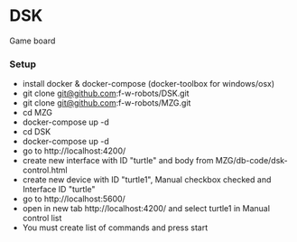 # DSK
Game board

### Setup
  - install docker & docker-compose (docker-toolbox for windows/osx)
  - git clone git@github.com:f-w-robots/DSK.git
  - git clone git@github.com:f-w-robots/MZG.git
  - cd MZG
  - docker-compose up -d
  - cd DSK
  - docker-compose up -d
  - go to http://localhost:4200/
  - create new interface with ID "turtle" and body from MZG/db-code/dsk-control.html
  - create new device with ID "turtle1", Manual checkbox checked and Interface ID "turtle"
  - go to http://localhost:5600/
  - open in new tab http://localhost:4200/ and select turtle1 in Manual control list
  - You must create list of commands and press start
